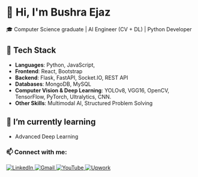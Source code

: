 # 👋 Hi, I'm Bushra Ejaz

🎓 Computer Science graduate | AI Engineer (CV + DL) | Python Developer

## 🔧 Tech Stack
- **Languages**: Python, JavaScript, 
- **Frontend**: React, Bootstrap
- **Backend**: Flask, FastAPI, Socket.IO, REST API
- **Databases**: MongoDB, MySQL
- **Computer Vision & Deep Learning**: YOLOv8, VGG16, OpenCV, TensorFlow, PyTorch, Ultralytics, CNN.
- **Other Skills**: Multimodal AI, Structured Problem Solving


## 🌱 I’m currently learning
- Advanced Deep Learning

### 📫 Connect with me:

<p align="left">
  <a href="https://linkedin.com/in/bushraejazkhan" target="_blank">
    <img src="https://img.shields.io/badge/LinkedIn-blue?style=for-the-badge&logo=linkedin&logoColor=white" alt="LinkedIn"/>
  </a>
  <a href="mailto:bushraejaz.work@gmail.com" target="_blank">
    <img src="https://img.shields.io/badge/Gmail-D14836?style=for-the-badge&logo=gmail&logoColor=white" alt="Gmail"/>
  </a>
  <a href="https://www.youtube.com/@BushraCodes" target="_blank">
    <img src="https://img.shields.io/badge/YouTube-FF0000?style=for-the-badge&logo=youtube&logoColor=white" alt="YouTube"/>
  </a>
  <a href="https://www.upwork.com/freelancers/~01601bbd56652ce64e" target="_blank">
    <img src="https://img.shields.io/badge/Upwork-darkgreen?style=for-the-badge&logo=upwork&logoColor=white" alt="Upwork"/>
  </a>
</p>

